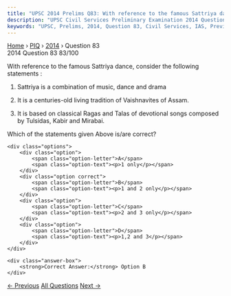 ```yaml
---
title: "UPSC 2014 Prelims Q83: With reference to the famous Sattriya dance, consider the fo..."
description: "UPSC Civil Services Preliminary Examination 2014 Question 83 with options and answer"
keywords: "UPSC, Prelims, 2014, Question 83, Civil Services, IAS, Previous Year Questions"
---
```


<nav class="breadcrumb">
    <a href="../../">Home</a>
    <span>›</span>
    <a href="../">PIQ</a>
    <span>›</span>
    <a href="./">2014</a>
    <span>›</span>
    <span>Question 83</span>
</nav>

<div class="question-header">
    <div class="question-meta">
        <span class="year-badge">2014</span>
        <span class="question-number">Question 83</span>
        <span class="progress">83/100</span>
    </div>
    <div class="progress-bar">
        <div class="progress-fill" style="width: 83.0%"></div>
    </div>
</div>

<div class="question-content">
    <div class="question-text">
        <p>With reference to the famous Sattriya dance, consider the following statements :</p>
<ol>
<li>
<p>Sattriya is a combination of music, dance and drama</p>
</li>
<li>
<p>It is a centuries-old living tradition of Vaishnavites of Assam.</p>
</li>
<li>
<p>It is based on classical Ragas and Talas of devotional songs composed by Tulsidas, Kabir and Mirabai.</p>
</li>
</ol>
<p>Which of the statements given Above is/are correct?</p>
    </div>
    
    <div class="options">
        <div class="option">
            <span class="option-letter">A</span>
            <span class="option-text"><p>1 only</p></span>
        </div>
        <div class="option correct">
            <span class="option-letter">B</span>
            <span class="option-text"><p>1 and 2 only</p></span>
        </div>
        <div class="option">
            <span class="option-letter">C</span>
            <span class="option-text"><p>2 and 3 only</p></span>
        </div>
        <div class="option">
            <span class="option-letter">D</span>
            <span class="option-text"><p>1,2 and 3</p></span>
        </div>
    </div>

    <div class="answer-box">
        <strong>Correct Answer:</strong> Option B
    </div>
</div>

<div class="question-nav">
    <a href="../q082-the-1929-session-of-indian-national-congress-is-of/" class="nav-btn prev">← Previous</a>
    <a href="../" class="nav-btn center">All Questions</a>
    <a href="../q084-chaitra-1-of-the-national-calendar-based-on-the-sa/" class="nav-btn next">Next →</a>
</div>

